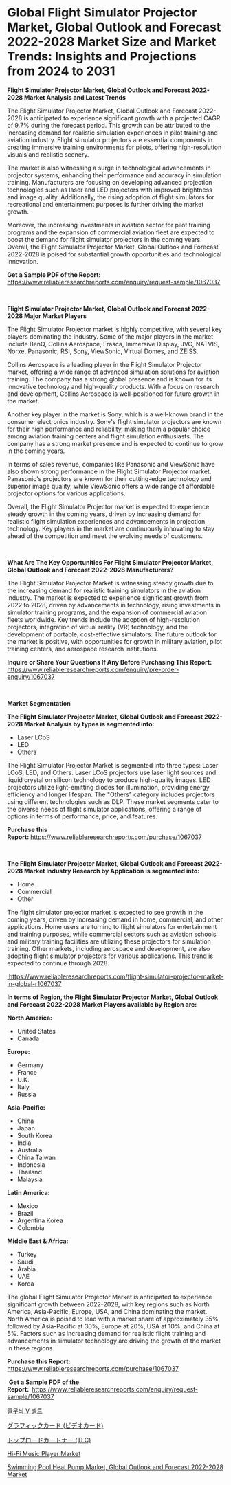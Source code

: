 <p><h1>Global Flight Simulator Projector Market, Global Outlook and Forecast 2022-2028 Market Size and Market Trends: Insights and Projections from 2024 to 2031</h1></p><p><strong>Flight Simulator Projector Market, Global Outlook and Forecast 2022-2028 Market Analysis and Latest Trends</strong></p>
<p><p>The Flight Simulator Projector Market, Global Outlook and Forecast 2022-2028 is anticipated to experience significant growth with a projected CAGR of 9.7% during the forecast period. This growth can be attributed to the increasing demand for realistic simulation experiences in pilot training and aviation industry. Flight simulator projectors are essential components in creating immersive training environments for pilots, offering high-resolution visuals and realistic scenery.</p><p>The market is also witnessing a surge in technological advancements in projector systems, enhancing their performance and accuracy in simulation training. Manufacturers are focusing on developing advanced projection technologies such as laser and LED projectors with improved brightness and image quality. Additionally, the rising adoption of flight simulators for recreational and entertainment purposes is further driving the market growth.</p><p>Moreover, the increasing investments in aviation sector for pilot training programs and the expansion of commercial aviation fleet are expected to boost the demand for flight simulator projectors in the coming years. Overall, the Flight Simulator Projector Market, Global Outlook and Forecast 2022-2028 is poised for substantial growth opportunities and technological innovation.</p></p>
<p><strong>Get a Sample PDF of the Report:&nbsp;</strong> <a href="https://www.reliableresearchreports.com/enquiry/request-sample/1067037">https://www.reliableresearchreports.com/enquiry/request-sample/1067037</a></p>
<p>&nbsp;</p>
<p><strong>Flight Simulator Projector Market, Global Outlook and Forecast 2022-2028 Major Market Players</strong></p>
<p><p>The Flight Simulator Projector market is highly competitive, with several key players dominating the industry. Some of the major players in the market include BenQ, Collins Aerospace, Frasca, Immersive Display, JVC, NATVIS, Norxe, Panasonic, RSI, Sony, ViewSonic, Virtual Domes, and ZEISS.</p><p>Collins Aerospace is a leading player in the Flight Simulator Projector market, offering a wide range of advanced simulation solutions for aviation training. The company has a strong global presence and is known for its innovative technology and high-quality products. With a focus on research and development, Collins Aerospace is well-positioned for future growth in the market.</p><p>Another key player in the market is Sony, which is a well-known brand in the consumer electronics industry. Sony's flight simulator projectors are known for their high performance and reliability, making them a popular choice among aviation training centers and flight simulation enthusiasts. The company has a strong market presence and is expected to continue to grow in the coming years.</p><p>In terms of sales revenue, companies like Panasonic and ViewSonic have also shown strong performance in the Flight Simulator Projector market. Panasonic's projectors are known for their cutting-edge technology and superior image quality, while ViewSonic offers a wide range of affordable projector options for various applications.</p><p>Overall, the Flight Simulator Projector market is expected to experience steady growth in the coming years, driven by increasing demand for realistic flight simulation experiences and advancements in projection technology. Key players in the market are continuously innovating to stay ahead of the competition and meet the evolving needs of customers.</p></p>
<p>&nbsp;</p>
<p><strong>What Are The Key Opportunities For Flight Simulator Projector Market, Global Outlook and Forecast 2022-2028 Manufacturers?</strong></p>
<p><p>The Flight Simulator Projector Market is witnessing steady growth due to the increasing demand for realistic training simulators in the aviation industry. The market is expected to experience significant growth from 2022 to 2028, driven by advancements in technology, rising investments in simulator training programs, and the expansion of commercial aviation fleets worldwide. Key trends include the adoption of high-resolution projectors, integration of virtual reality (VR) technology, and the development of portable, cost-effective simulators. The future outlook for the market is positive, with opportunities for growth in military aviation, pilot training centers, and aerospace research institutions.</p></p>
<p><strong>Inquire or Share Your Questions If Any Before Purchasing This Report:</strong> <a href="https://www.reliableresearchreports.com/enquiry/pre-order-enquiry/1067037">https://www.reliableresearchreports.com/enquiry/pre-order-enquiry/1067037</a></p>
<p>&nbsp;</p>
<p><strong>Market Segmentation</strong></p>
<p><strong>The Flight Simulator Projector Market, Global Outlook and Forecast 2022-2028 Market Analysis by types is segmented into:</strong></p>
<p><ul><li>Laser LCoS</li><li>LED</li><li>Others</li></ul></p>
<p><p>The Flight Simulator Projector Market is segmented into three types: Laser LCoS, LED, and Others. Laser LCoS projectors use laser light sources and liquid crystal on silicon technology to produce high-quality images. LED projectors utilize light-emitting diodes for illumination, providing energy efficiency and longer lifespan. The "Others" category includes projectors using different technologies such as DLP. These market segments cater to the diverse needs of flight simulator applications, offering a range of options in terms of performance, price, and features.</p></p>
<p><strong>Purchase this Report:&nbsp;</strong><a href="https://www.reliableresearchreports.com/purchase/1067037">https://www.reliableresearchreports.com/purchase/1067037</a></p>
<p>&nbsp;</p>
<p><strong>The Flight Simulator Projector Market, Global Outlook and Forecast 2022-2028 Market Industry Research by Application is segmented into:</strong></p>
<p><ul><li>Home</li><li>Commercial</li><li>Other</li></ul></p>
<p><p>The flight simulator projector market is expected to see growth in the coming years, driven by increasing demand in home, commercial, and other applications. Home users are turning to flight simulators for entertainment and training purposes, while commercial sectors such as aviation schools and military training facilities are utilizing these projectors for simulation training. Other markets, including aerospace  and development, are also adopting flight simulator projectors for various applications. This trend is expected to continue through 2028.</p></p>
<p><a href="https://www.reliableresearchreports.com/flight-simulator-projector-market-in-global-r1067037">&nbsp;https://www.reliableresearchreports.com/flight-simulator-projector-market-in-global-r1067037</a></p>
<p><strong>In terms of Region, the Flight Simulator Projector Market, Global Outlook and Forecast 2022-2028 Market Players available by Region are:</strong></p>
<p>
    <p> <strong> North America: </strong>
        <ul>
            <li>United States</li>
            <li>Canada</li>
        </ul>
        </p> 
    <p> <strong> Europe: </strong>
        <ul>
            <li>Germany</li>
            <li>France</li>
            <li>U.K.</li>
            <li>Italy</li>
            <li>Russia</li>
        </ul>
        </p> 
    <p> <strong> Asia-Pacific: </strong>
        <ul>
            <li>China</li>
            <li>Japan</li>
            <li>South Korea</li>
            <li>India</li>
            <li>Australia</li>
            <li>China Taiwan</li>
            <li>Indonesia</li>
            <li>Thailand</li>
            <li>Malaysia</li>
        </ul>
        </p> 
    <p> <strong> Latin America: </strong>
        <ul>
            <li>Mexico</li>
            <li>Brazil</li>
            <li>Argentina Korea</li>
            <li>Colombia</li>
        </ul>
        </p> 
    <p> <strong> Middle East & Africa: </strong>
        <ul>
            <li>Turkey</li>
            <li>Saudi</li>
            <li>Arabia</li>
            <li>UAE</li>
            <li>Korea</li>
        </ul>
    </p>
    </p>
<p><p>The global Flight Simulator Projector Market is anticipated to experience significant growth between 2022-2028, with key regions such as North America, Asia-Pacific, Europe, USA, and China dominating the market. North America is poised to lead with a market share of approximately 35%, followed by Asia-Pacific at 30%, Europe at 20%, USA at 10%, and China at 5%. Factors such as increasing demand for realistic flight training and advancements in simulator technology are driving the growth of the market in these regions.</p></p>
<p><strong>Purchase this Report: </strong><a href="https://www.reliableresearchreports.com/purchase/1067037">https://www.reliableresearchreports.com/purchase/1067037</a></p>
<p>&nbsp;<strong>Get a Sample PDF of the Report:&nbsp;&nbsp;</strong><a href="https://www.reliableresearchreports.com/enquiry/request-sample/1067037">https://www.reliableresearchreports.com/enquiry/request-sample/1067037</a></p>
<p><strong></strong></p>
<p><p><a href="https://github.com/RichardLueilwitz787/Market-Research-Report-List-1/blob/main/180356779867.md">줄무늬 V 벨트</a></p><p><a href="https://github.com/hwbcz413288296/Market-Research-Report-List-2/blob/main/863523786281.md">グラフィックカード (ビデオカード)</a></p><p><a href="https://github.com/JacksonWiza1924/Market-Research-Report-List-1/blob/main/445287786282.md">トップロードカートナー (TLC)</a></p><p><a href="https://issuu.com/reportprime-2/docs/hi-fi-music-player-market-size-2030.pptx">Hi-Fi Music Player Market</a></p><p><a href="https://github.com/Sherrillcrooksxa8i18ucf2m/Market-Research-Report-List-2/blob/main/swimming-pool-heat-pump-market-global-outlook-and-forecast-2022-2028-market.md">Swimming Pool Heat Pump Market, Global Outlook and Forecast 2022-2028 Market</a></p></p>